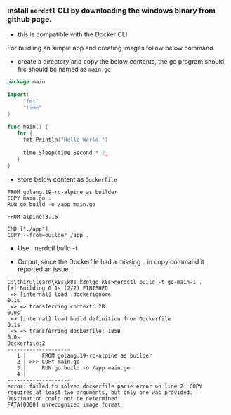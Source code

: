 ### install `nerdctl` CLI by downloading the windows binary from github page.
 - this is compatible with the Docker CLI.

For buidling an simple app and creating images follow below command.

- create a directory and copy the below contents, the go program should file should be named as `main.go`
```go
package main

import(
     "fmt"
     "time"
)

func main() { 
   for { 
     fmt.Println("Hello World!")
    
     time.Sleep(time.Second * 2_
   }
}
```
- store below content as `Dockerfile`
```docker
FROM golang.19-rc-alpine as builder
COPY main.go .
RUN go build -o /app main.go

FROM alpine:3.16

CMD ["./app"]
COPY --from=builder /app .
```

- Use ` nerdctl build -t <tag-name> <directory-of-the-dockerfile>

- Output, since the Dockerfile had a missing `.` in copy command it reported an issue.
```
C:\thiru\learn\k8s\k8s_k3d\go_k8s>nerdctl build -t go-main-1 .
[+] Building 0.1s (2/2) FINISHED
 => [internal] load .dockerignore                                                                                               0.1s
 => => transferring context: 2B                                                                                                 0.0s
 => [internal] load build definition from Dockerfile                                                                            0.1s
 => => transferring dockerfile: 185B                                                                                            0.0s
Dockerfile:2
--------------------
   1 |     FROM golang.19-rc-alpine as builder
   2 | >>> COPY main.go
   3 |     RUN go build -o /app main.go
   4 |
--------------------
error: failed to solve: dockerfile parse error on line 2: COPY requires at least two arguments, but only one was provided. Destination could not be determined.
FATA[0000] unrecognized image format
```

